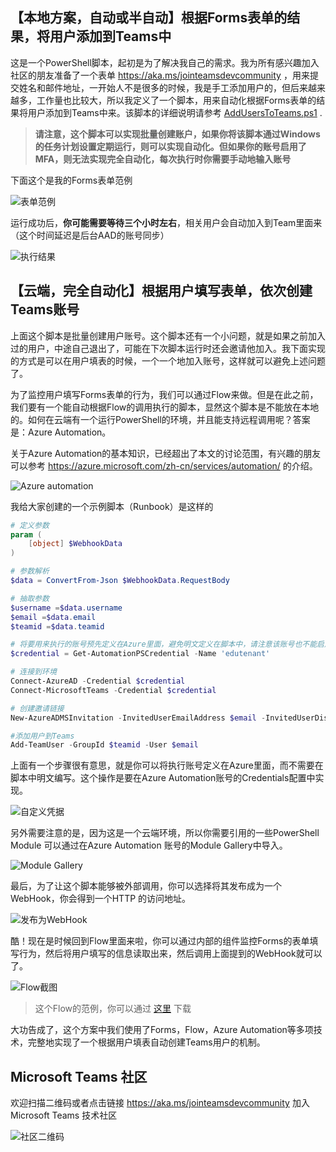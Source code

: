 ## 【本地方案，自动或半自动】根据Forms表单的结果，将用户添加到Teams中

这是一个PowerShell脚本，起初是为了解决我自己的需求。我为所有感兴趣加入社区的朋友准备了一个表单 <https://aka.ms/jointeamsdevcommunity> ，用来提交姓名和邮件地址，一开始人不是很多的时候，我是手工添加用户的，但后来越来越多，工作量也比较大，所以我定义了一个脚本，用来自动化根据Forms表单的结果将用户添加到Teams中来。该脚本的详细说明请参考 [AddUsersToTeams.ps1](AddUsersToTeams.ps1) .

> **请注意，这个脚本可以实现批量创建账户，如果你将该脚本通过Windows的任务计划设置定期运行，则可以实现自动化。但如果你的账号启用了MFA，则无法实现完全自动化，每次执行时你需要手动地输入账号**

下面这个是我的Forms表单范例

![表单范例](images/2018-11-19-13-49-31.png)

运行成功后，**你可能需要等待三个小时左右**，相关用户会自动加入到Team里面来（这个时间延迟是后台AAD的账号同步）

![执行结果](images/2018-11-19-13-51-51.png)

## 【云端，完全自动化】根据用户填写表单，依次创建Teams账号

上面这个脚本是批量创建用户账号。这个脚本还有一个小问题，就是如果之前加入过的用户，中途自己退出了，可能在下次脚本运行时还会邀请他加入。我下面实现的方式是可以在用户填表的时候，一个一个地加入账号，这样就可以避免上述问题了。

为了监控用户填写Forms表单的行为，我们可以通过Flow来做。但是在此之前，我们要有一个能自动根据Flow的调用执行的脚本，显然这个脚本是不能放在本地的。如何在云端有一个运行PowerShell的环境，并且能支持远程调用呢？答案是：Azure Automation。

关于Azure Automation的基本知识，已经超出了本文的讨论范围，有兴趣的朋友可以参考 <https://azure.microsoft.com/zh-cn/services/automation/> 的介绍。

![Azure automation](images/2018-12-28-09-04-04.png)

我给大家创建的一个示例脚本（Runbook）是这样的

```powershell
# 定义参数
param (
    [object] $WebhookData
)

# 参数解析
$data = ConvertFrom-Json $WebhookData.RequestBody

# 抽取参数
$username =$data.username
$email =$data.email
$teamid =$data.teamid

# 将要用来执行的账号预先定义在Azure里面，避免明文定义在脚本中，请注意该账号也不能启用MFA
$credential = Get-AutomationPSCredential -Name 'edutenant'

# 连接到环境
Connect-AzureAD -Credential $credential
Connect-MicrosoftTeams -Credential $credential

# 创建邀请链接
New-AzureADMSInvitation -InvitedUserEmailAddress $email -InvitedUserDisplayName $username -InviteRedirectURL https://teams.microsoft.com/ -SendInvitationMessage $true -ErrorAction SilentlyContinue

#添加用户到Teams
Add-TeamUser -GroupId $teamid -User $email
```

上面有一个步骤很有意思，就是你可以将执行账号定义在Azure里面，而不需要在脚本中明文编写。这个操作是要在Azure Automation账号的Credentials配置中实现。

![自定义凭据](images/2018-12-28-09-11-22.png)

另外需要注意的是，因为这是一个云端环境，所以你需要引用的一些PowerShell Module 可以通过在Azure Automation 账号的Module Gallery中导入。

![Module Gallery](images/2018-12-28-09-13-41.png)

最后，为了让这个脚本能够被外部调用，你可以选择将其发布成为一个WebHook，你会得到一个HTTP 的访问地址。

![发布为WebHook](images/2018-12-28-09-14-52.png)

酷！现在是时候回到Flow里面来啦，你可以通过内部的组件监控Forms的表单填写行为，然后将用户填写的信息读取出来，然后调用上面提到的WebHook就可以了。

![Flow截图](images/2018-12-28-09-16-46.png)

> 这个Flow的范例，你可以通过 [这里](flowsample.zip) 下载

大功告成了，这个方案中我们使用了Forms，Flow，Azure Automation等多项技术，完整地实现了一个根据用户填表自动创建Teams用户的机制。

## Microsoft Teams 社区

欢迎扫描二维码或者点击链接 <https://aka.ms/jointeamsdevcommunity> 加入Microsoft Teams 技术社区

![社区二维码](images/2018-11-19-13-24-16.png)